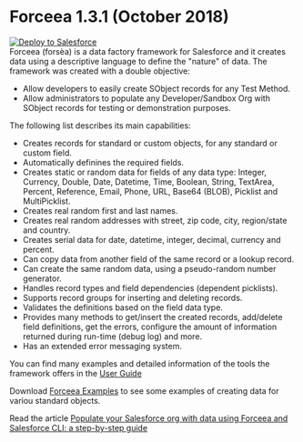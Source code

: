 # Forceea 1.3.1 (October 2018) #
<a href="https://githubsfdeploy.herokuapp.com">
  <img alt="Deploy to Salesforce"
       src="https://raw.githubusercontent.com/afawcett/githubsfdeploy/master/deploy.png">
</a><br/>
Forceea (forsèa) is a data factory framework for Salesforce and it creates data using a descriptive language to define the "nature" of  data. The framework was created with a double objective:

* Allow developers to easily create SObject records for any Test Method.
* Allow administrators to populate any Developer/Sandbox Org with SObject records for testing or demonstration purposes.

The following list describes its main capabilities:
*	Creates records for standard or custom objects, for any standard or custom field.
*	Automatically definines the required fields.
*	Creates static or random data for fields of any data type: Integer, Currency, Double, Date, Datetime, Time, Boolean, String, TextArea, Percent, Reference, Email, Phone, URL, Base64 (BLOB), Picklist and MultiPicklist.
* Creates real random first and last names.
* Creates real random addresses with street, zip code, city, region/state and country.
* Creates serial data for date, datetime, integer, decimal, currency and percent.
* Can copy data from another field of the same record or a lookup record.
* Can create the same random data, using a pseudo-random number generator.
*	Handles record types and field dependencies (dependent picklists).
*	Supports record groups for inserting and deleting records.
*	Validates the definitions based on the field data type.
* Provides many methods to get/insert the created records, add/delete field definitions, get the errors, configure the amount of information returned during run-time (debug log) and more.
*	Has an extended error messaging system.

You can find many examples and detailed information of the tools the framework offers in the [User Guide](http://bit.ly/Forceea131_UserGuide) 

Download [Forceea Examples](http://bit.ly/Forceea131_Examples) to see some examples of creating data for variou standard objects.

Read the article [Populate your Salesforce org with data using Forceea and Salesforce CLI: a step-by-step guide](http://bit.ly/PopulateWithForceeaAndCLI)
